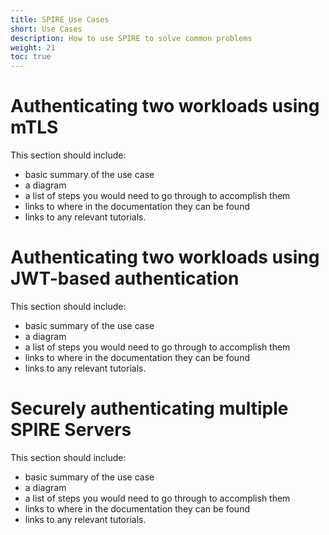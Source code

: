 ```yaml
---
title: SPIRE Use Cases
short: Use Cases
description: How to use SPIRE to solve common problems
weight: 21
toc: true
---
```


# Authenticating two workloads using mTLS

This section should include:
* basic summary of the use case
* a diagram
* a list of steps you would need to go through to accomplish them
* links to where in the documentation they can be found
* links to any relevant tutorials.

# Authenticating two workloads using JWT-based authentication

This section should include:
* basic summary of the use case
* a diagram
* a list of steps you would need to go through to accomplish them
* links to where in the documentation they can be found
* links to any relevant tutorials.

# Securely authenticating multiple SPIRE Servers

This section should include:
* basic summary of the use case
* a diagram
* a list of steps you would need to go through to accomplish them
* links to where in the documentation they can be found
* links to any relevant tutorials.